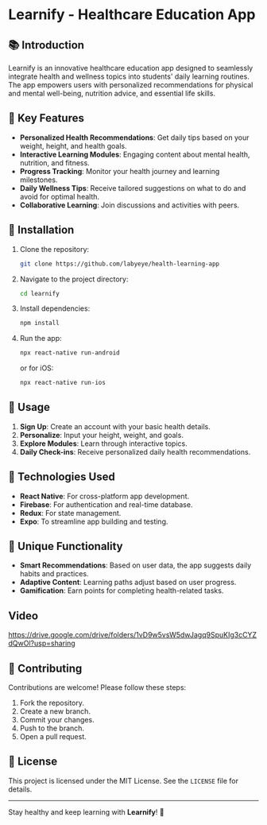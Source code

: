 # Learnify - Healthcare Education App

## 📚 Introduction
Learnify is an innovative healthcare education app designed to seamlessly integrate health and wellness topics into students' daily learning routines. The app empowers users with personalized recommendations for physical and mental well-being, nutrition advice, and essential life skills.

## 🌟 Key Features
- **Personalized Health Recommendations**: Get daily tips based on your weight, height, and health goals.
- **Interactive Learning Modules**: Engaging content about mental health, nutrition, and fitness.
- **Progress Tracking**: Monitor your health journey and learning milestones.
- **Daily Wellness Tips**: Receive tailored suggestions on what to do and avoid for optimal health.
- **Collaborative Learning**: Join discussions and activities with peers.

## 🚀 Installation
1. Clone the repository:
   ```bash
   git clone https://github.com/labyeye/health-learning-app
   ```
2. Navigate to the project directory:
   ```bash
   cd learnify
   ```
3. Install dependencies:
   ```bash
   npm install
   ```
4. Run the app:
   ```bash
   npx react-native run-android
   ```
   or for iOS:
   ```bash
   npx react-native run-ios
   ```

## 📲 Usage
1. **Sign Up**: Create an account with your basic health details.
2. **Personalize**: Input your height, weight, and goals.
3. **Explore Modules**: Learn through interactive topics.
4. **Daily Check-ins**: Receive personalized daily health recommendations.

## 🔧 Technologies Used
- **React Native**: For cross-platform app development.
- **Firebase**: For authentication and real-time database.
- **Redux**: For state management.
- **Expo**: To streamline app building and testing.

## 🏥 Unique Functionality
- **Smart Recommendations**: Based on user data, the app suggests daily habits and practices.
- **Adaptive Content**: Learning paths adjust based on user progress.
- **Gamification**: Earn points for completing health-related tasks.

## Video
https://drive.google.com/drive/folders/1vD9w5vsW5dwJagq9SpuKIg3cCYZdQwOl?usp=sharing

## 👥 Contributing
Contributions are welcome! Please follow these steps:
1. Fork the repository.
2. Create a new branch.
3. Commit your changes.
4. Push to the branch.
5. Open a pull request.

## 📜 License
This project is licensed under the MIT License. See the `LICENSE` file for details.

---

Stay healthy and keep learning with **Learnify**! 🌿


